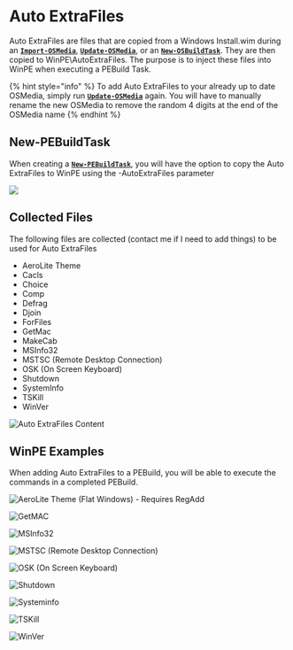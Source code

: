 # Auto ExtraFiles

Auto ExtraFiles are files that are copied from a Windows Install.wim during an [**`Import-OSMedia`**](../../../functions/osmedia/import-osmedia/), [**`Update-OSMedia`**](../../../functions/osmedia/update-osmedia/), or an [**`New-OSBuildTask`**](../../../functions/osbuild/new-osbuildtask/).  They are then copied to WinPE\AutoExtraFiles.  The purpose is to inject these files into WinPE when executing a PEBuild Task.

{% hint style="info" %}
To add Auto ExtraFiles to your already up to date OSMedia, simply run [**`Update-OSMedia`**](../../../functions/osmedia/update-osmedia/) again.  You will have to manually rename the new OSMedia to remove the random 4 digits at the end of the OSMedia name
{% endhint %}

##  New-PEBuildTask

When creating a [**`New-PEBuildTask`**](../../../functions/pebuild/new-pebuildtask/), you will have the option to copy the Auto ExtraFiles to WinPE using the -AutoExtraFiles parameter

![](../../../../../.gitbook/assets/2018-10-15_0-34-35.png)

## Collected Files

The following files are collected \(contact me if I need to add things\) to be used for Auto ExtraFiles

* AeroLite Theme
* Cacls
* Choice
* Comp
* Defrag
* Djoin
* ForFiles
* GetMac
* MakeCab
* MSInfo32
* MSTSC \(Remote Desktop Connection\)
* OSK \(On Screen Keyboard\)
* Shutdown
* SystemInfo
* TSKill
* WinVer

![Auto ExtraFiles Content](../../../../../.gitbook/assets/2018-10-16_21-55-32.png)

## WinPE Examples

When adding Auto ExtraFiles to a PEBuild, you will be able to execute the commands in a completed PEBuild.  


![AeroLite Theme \(Flat Windows\) - Requires RegAdd](../../../../../.gitbook/assets/2018-10-16_15-23-09.png)

![GetMAC](../../../../../.gitbook/assets/2018-10-16_1-31-51.png)

![MSInfo32](../../../../../.gitbook/assets/2018-10-15_0-31-08.png)

![MSTSC \(Remote Desktop Connection\)](../../../../../.gitbook/assets/2018-10-16_15-21-16.png)

![OSK \(On Screen Keyboard\)](../../../../../.gitbook/assets/2018-10-15_0-31-38.png)

![Shutdown](../../../../../.gitbook/assets/2018-10-16_1-30-09.png)

![Systeminfo](../../../../../.gitbook/assets/2018-10-16_1-30-35.png)

![TSKill](../../../../../.gitbook/assets/2018-10-16_1-31-07.png)

![WinVer](../../../../../.gitbook/assets/2018-10-16_1-31-28.png)

